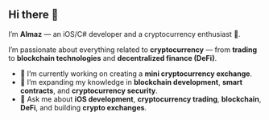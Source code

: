 ## Hi there 👋

I’m **Almaz** — an iOS/C# developer and a cryptocurrency enthusiast 🚀.

I’m passionate about everything related to **cryptocurrency** — from **trading** to **blockchain technologies** and **decentralized finance (DeFi)**.

- 🔭 I’m currently working on creating a **mini cryptocurrency exchange**.
- 🌱 I’m expanding my knowledge in **blockchain development**, **smart contracts**, and **cryptocurrency security**.
- 💬 Ask me about **iOS development**, **cryptocurrency trading**, **blockchain**, **DeFi**, and building **crypto exchanges**.
